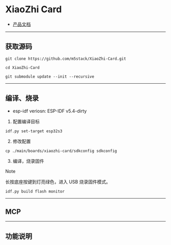 # XiaoZhi Card

* [产品文档](https://docs.m5stack.com/zh_CN/core/Xiaozhi_Card_Kit)

-----------------------------------
## 获取源码

```shell
git clone https://github.com/m5stack/XiaoZhi-Card.git 

cd XiaoZhi-Card

git submodule update --init --recursive 
```

-----------------------------------
## 编译、烧录

* esp-idf veriosn: ESP-IDF v5.4-dirty
 
1. 配置编译目标  

```shell
idf.py set-target esp32s3
```

2. 修改配置

```shell
cp ./main/boards/xiaozhi-card/sdkconfig sdkconfig 
```
 
3. 编译，烧录固件 

> [!NOTE]
> 长按底座按键到灯亮绿色，进入 USB 烧录固件模式。

```shell
idf.py build flash monitor
```

-----------------------------------
## MCP 



------------------------------------
## 功能说明 


